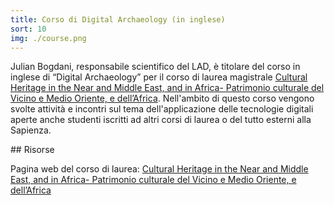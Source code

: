 ```yaml
---
title: Corso di Digital Archaeology (in inglese)
sort: 10
img: ./course.png
---
```


Julian Bogdani, responsabile scientifico del LAD, è titolare del corso in inglese di “Digital Archaeology” per il corso di laurea magistrale [Cultural Heritage in the Near and Middle East, and in Africa- Patrimonio culturale del Vicino e Medio Oriente, e dell’Africa](https://corsidilaurea.uniroma1.it/it/corso/2021/31177/home). Nell'ambito di questo corso vengono svolte attività e incontri sul tema dell'applicazione delle tecnologie digitali aperte anche studenti iscritti ad altri corsi di laurea o del tutto esterni alla Sapienza.

## Risorse

Pagina web del corso di laurea: [Cultural Heritage in the Near and Middle East, and in Africa- Patrimonio culturale del Vicino e Medio Oriente, e dell’Africa](https://corsidilaurea.uniroma1.it/it/corso/2021/31177/home)
